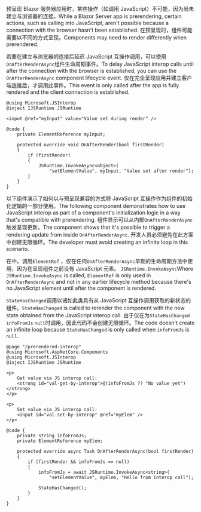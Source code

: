 <span data-ttu-id="14aed-101">预呈现 Blazor 服务器应用时，某些操作（如调用 JavaScript）不可能，因为尚未建立与浏览器的连接。</span><span class="sxs-lookup"><span data-stu-id="14aed-101">While a Blazor Server app is prerendering, certain actions, such as calling into JavaScript, aren't possible because a connection with the browser hasn't been established.</span></span> <span data-ttu-id="14aed-102">在预呈现时，组件可能需要以不同的方式呈现。</span><span class="sxs-lookup"><span data-stu-id="14aed-102">Components may need to render differently when prerendered.</span></span>

<span data-ttu-id="14aed-103">若要在建立与浏览器的连接后延迟 JavaScript 互操作调用，可以使用`OnAfterRenderAsync`组件生命周期事件。</span><span class="sxs-lookup"><span data-stu-id="14aed-103">To delay JavaScript interop calls until after the connection with the browser is established, you can use the `OnAfterRenderAsync` component lifecycle event.</span></span> <span data-ttu-id="14aed-104">仅在完全呈现应用并建立客户端连接后，才调用此事件。</span><span class="sxs-lookup"><span data-stu-id="14aed-104">This event is only called after the app is fully rendered and the client connection is established.</span></span>

```cshtml
@using Microsoft.JSInterop
@inject IJSRuntime JSRuntime

<input @ref="myInput" value="Value set during render" />

@code {
    private ElementReference myInput;

    protected override void OnAfterRender(bool firstRender)
    {
        if (firstRender)
        {
            JSRuntime.InvokeAsync<object>(
                "setElementValue", myInput, "Value set after render");
        }
    }
}
```

<span data-ttu-id="14aed-105">以下组件演示了如何以与预呈现兼容的方式将 JavaScript 互操作作为组件的初始化逻辑的一部分使用。</span><span class="sxs-lookup"><span data-stu-id="14aed-105">The following component demonstrates how to use JavaScript interop as part of a component's initialization logic in a way that's compatible with prerendering.</span></span> <span data-ttu-id="14aed-106">组件显示可以从内部`OnAfterRenderAsync`触发呈现更新。</span><span class="sxs-lookup"><span data-stu-id="14aed-106">The component shows that it's possible to trigger a rendering update from inside `OnAfterRenderAsync`.</span></span> <span data-ttu-id="14aed-107">开发人员必须避免在此方案中创建无限循环。</span><span class="sxs-lookup"><span data-stu-id="14aed-107">The developer must avoid creating an infinite loop in this scenario.</span></span>

<span data-ttu-id="14aed-108">在中，调用`ElementRef` ，仅在任何`OnAfterRenderAsync`早期的生命周期方法中使用，因为在呈现组件之前没有 JavaScript 元素。 `JSRuntime.InvokeAsync`</span><span class="sxs-lookup"><span data-stu-id="14aed-108">Where `JSRuntime.InvokeAsync` is called, `ElementRef` is only used in `OnAfterRenderAsync` and not in any earlier lifecycle method because there's no JavaScript element until after the component is rendered.</span></span>

<span data-ttu-id="14aed-109">`StateHasChanged`调用以诸如此类具有从 JavaScript 互操作调用获取的新状态的组件。</span><span class="sxs-lookup"><span data-stu-id="14aed-109">`StateHasChanged` is called to rerender the component with the new state obtained from the JavaScript interop call.</span></span> <span data-ttu-id="14aed-110">由于仅在为`StateHasChanged` `infoFromJs` `null`时调用，因此代码不会创建无限循环。</span><span class="sxs-lookup"><span data-stu-id="14aed-110">The code doesn't create an infinite loop because `StateHasChanged` is only called when `infoFromJs` is `null`.</span></span>

```cshtml
@page "/prerendered-interop"
@using Microsoft.AspNetCore.Components
@using Microsoft.JSInterop
@inject IJSRuntime JSRuntime

<p>
    Get value via JS interop call:
    <strong id="val-get-by-interop">@(infoFromJs ?? "No value yet")</strong>
</p>

<p>
    Set value via JS interop call:
    <input id="val-set-by-interop" @ref="myElem" />
</p>

@code {
    private string infoFromJs;
    private ElementReference myElem;

    protected override async Task OnAfterRenderAsync(bool firstRender)
    {
        if (firstRender && infoFromJs == null)
        {
            infoFromJs = await JSRuntime.InvokeAsync<string>(
                "setElementValue", myElem, "Hello from interop call");

            StateHasChanged();
        }
    }
}
```
